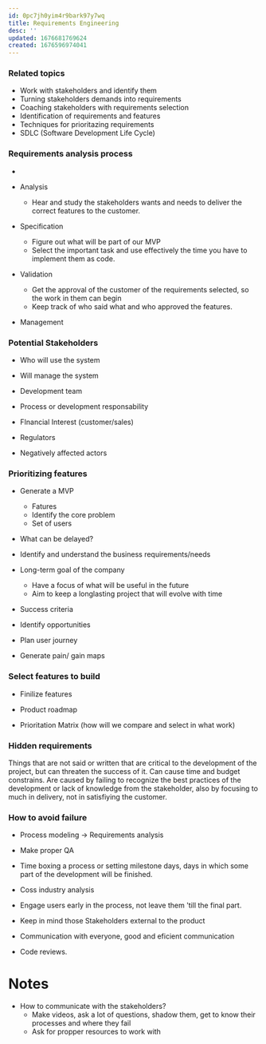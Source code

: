 ```yaml
---
id: 0pc7jh0yim4r9bark97y7wq
title: Requirements Engineering
desc: ''
updated: 1676681769624
created: 1676596974041
---
```

### Related topics
* Work with stakeholders and identify them
* Turning stakeholders demands into requirements
* Coaching stakeholders with requirements selection
* Identification of requirements and features
* Techniques for prioritazing requirements
* SDLC (Software Development Life Cycle)

### Requirements analysis process

* 

* Analysis
    - Hear and study the stakeholders wants and needs to deliver the correct features to the customer.

* Specification
    - Figure out what will be part of our MVP
    - Select the important task and use effectively the time you have to implement them as code.

* Validation
    - Get the approval of the customer of the requirements selected, so the work in them can begin
    - Keep track of who said what and who approved the features.

* Management

### Potential Stakeholders

* Who will use the system

* Will manage the system

* Development team

* Process or development responsability

* FInancial Interest (customer/sales)

* Regulators

* Negatively affected actors

### Prioritizing  features
* Generate a MVP
    - Fatures
    - Identify the core problem
    - Set of users

* What can be delayed?

* Identify and understand the business requirements/needs

* Long-term goal of the company
    - Have a focus of what will be useful in the future
    - Aim to keep a longlasting project that will evolve with time

* Success criteria

* Identify opportunities

* Plan user journey

* Generate pain/ gain maps

### Select features to build
* Finilize features

* Product roadmap

* Prioritation Matrix (how will we compare and select in what work)

### Hidden requirements
Things that are not said or written that are critical to the development of the project, but can threaten the success of it. Can cause time and budget constrains. Are caused by failing to recognize the best practices of the development or lack of knowledge from the stakeholder, also by focusing to much in delivery, not in satisfiying the customer.

### How to avoid failure
* Process modeling -> Requirements analysis

* Make proper QA

* Time boxing a process or setting milestone days, days in which some part of the development will be finished.

* Coss industry analysis

* Engage users early in the process, not leave them 'till the final part.

* Keep in mind those Stakeholders external to the product

* Communication with everyone, good and eficient communication

* Code reviews.

# Notes

* How to communicate with the stakeholders?
    - Make videos, ask a lot of questions, shadow them, get to know their processes and where they fail
    - Ask for propper resources to work with